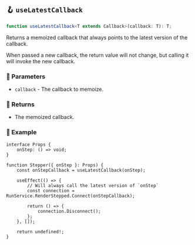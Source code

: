 ## 🪝 `useLatestCallback`

```ts
function useLatestCallback<T extends Callback>(callback: T): T;
```

Returns a memoized callback that always points to the latest version of the callback.

When passed a new callback, the return value will not change, but calling it will invoke the new callback.

### 📕 Parameters

-   `callback` - The callback to memoize.

### 📗 Returns

-   The memoized callback.

### 📘 Example

```tsx
interface Props {
	onStep: () => void;
}

function Stepper({ onStep }: Props) {
	const onStepCallback = useLatestCallback(onStep);

	useEffect(() => {
		// Will always call the latest version of `onStep`
		const connection = RunService.RenderStepped.Connect(onStepCallback);

		return () => {
			connection.Disconnect();
		};
	}, []);

	return undefined!;
}
```
